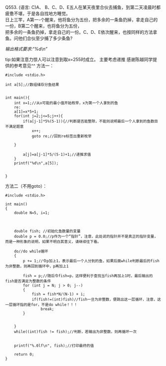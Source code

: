 Q553. (语言: C)A、 B、C、D、E五人在某天夜里合伙去捕鱼，到第二天凌晨时都疲惫不堪，于是各自找地方睡觉。\
日上三竿，A第一-个醒来，他将鱼分为五份，把多余的一条鱼扔掉，拿走自己的一份，B第二个醒来，也将鱼分为五份，\
把多余的一条鱼扔掉，拿走自己的一份。C、D、E依次醒来，也按同样的方法拿鱼。问他们合伙至少捕了多少条鱼?

*输出格式要求:“%d\n”*

tip:如果注意力惊人可以注意到取x=255时成立。
主要考虑递推
感谢陈越同学提供的参考意见^^
方法一：
```
#include <stdio.h>

int a[5];//数组储存分鱼结果


int main(){
	int x=1;//从x可能的最小值开始枚举，x为第一个人拿到的鱼
	re:
	a[1]=x*5+1;
	for(int j=2;j<=5;j++){
		if(a[j-1]*5%(5-1)){//判断是否能整除，不能则说明最后一个人拿到的鱼数目不满足题意
			x++;
			goto re;//回到re标签出重新枚举
			
	}
		
		a[j]=a[j-1]*5/(5-1)+1;//递推求值
	}
	printf("%d\n",a[5]);
	
   	
}
```
方法二（不用goto）：
```
#include <stdio.h>

int main() 
{
    double N=5, i=1;



    double fish; //初始化鱼数量的变量
    double p = 0.0;//p作为一个“指针”，注意，此处说的指针并不是真正的指针变量，而是一种形象的说明，如果不明白其意义，请继续往下看。

	do//do while循环
	{
		p += 1;//令p加上1，表示最后一个人分到的鱼，如果后面while判断最后的fish为非整数，则再回到循环中，p再加上1
	    		
	    fish = p;//随后令fish=p，这样便利于查找当fish再加上1时，最后输出的fish是否满足为整数的条件
	    for (int j = N; j > 0; j--) 
		{
	        fish = fish*N/(N-1) + i; 
	        if(fish!=(int)fish)//fish一旦为非整数，便跳出这一层循环，注意，这一层循环指的是for，不是do while！！！
	        	break;
	    }


	}
	while((int)fish != fish);//判断，若输出为非整数，则再循环一次

    
    printf("%.0lf\n", fish);//打印最终的值

    return 0;
}
```
